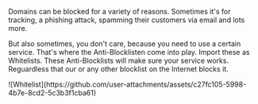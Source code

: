 Domains can be blocked for a variety of reasons. Sometimes it's for tracking, a phishing attack, spamming their customers via email and lots more.
<p>
But also sometimes, you don't care, because you need to use a certain service. That's where the Anti-Blocklisten come into play. 
  Import these as Whitelists. These Anti-Blocklists will make sure your service works. Reguardless that our or any 
  other blocklist on the Internet blocks it.
</p>
![Whitelist](https://github.com/user-attachments/assets/c27fc105-5998-4b7e-8cd2-5c3b3f1cba61)

